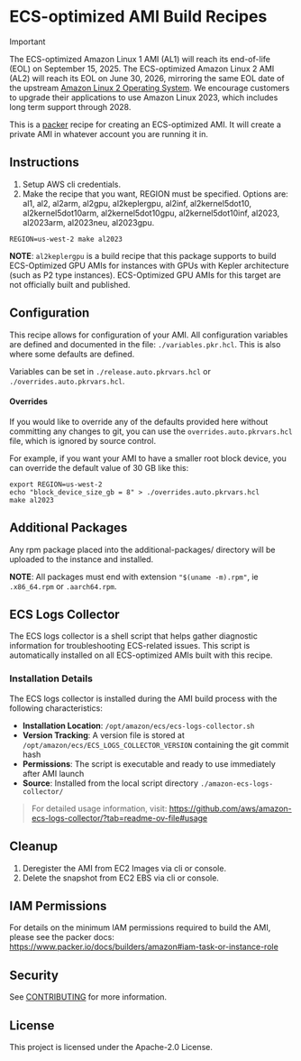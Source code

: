 # ECS-optimized AMI Build Recipes
> [!IMPORTANT]
> The ECS-optimized Amazon Linux 1 AMI (AL1) will reach its end-of-life (EOL) on September 15, 2025.
> The ECS-optimized Amazon Linux 2 AMI (AL2) will reach its EOL on June 30, 2026, mirroring the same EOL date of the upstream [Amazon Linux 2 Operating System](https://aws.amazon.com/amazon-linux-2/faqs).
> We encourage customers to upgrade their applications to use Amazon Linux 2023, which includes long term support through 2028.

This is a [packer](https://packer.io) recipe for creating an ECS-optimized AMI.
It will create a private AMI in whatever account you are running it in.

## Instructions

1. Setup AWS cli credentials.
2. Make the recipe that you want, REGION must be specified. Options are: al1, al2, al2arm, al2gpu, al2keplergpu, al2inf,
al2kernel5dot10, al2kernel5dot10arm, al2kernel5dot10gpu, al2kernel5dot10inf, al2023, al2023arm, al2023neu, al2023gpu.
```
REGION=us-west-2 make al2023
```

**NOTE**: `al2keplergpu` is a build recipe that this package supports to build ECS-Optimized GPU AMIs for instances with GPUs
with Kepler architecture (such as P2 type instances). ECS-Optimized GPU AMIs for this target are not officially built and published.

## Configuration

This recipe allows for configuration of your AMI. All configuration variables are defined and documented
in the file: `./variables.pkr.hcl`. This is also where some defaults are defined.

Variables can be set in `./release.auto.pkrvars.hcl` or `./overrides.auto.pkrvars.hcl`.

#### Overrides

If you would like to override any of the defaults provided here without committing any changes to git, you
can use the `overrides.auto.pkrvars.hcl` file, which is ignored by source control.

For example, if you want your AMI to have a smaller root block device, you can override the default value
of 30 GB like this:

```
export REGION=us-west-2
echo "block_device_size_gb = 8" > ./overrides.auto.pkrvars.hcl
make al2023
```

## Additional Packages

Any rpm package placed into the additional-packages/ directory will be uploaded to the instance and installed.

**NOTE**: All packages must end with extension `"$(uname -m).rpm"`, ie `.x86_64.rpm` or `.aarch64.rpm`.

## ECS Logs Collector

The ECS logs collector is a shell script that helps gather diagnostic information for troubleshooting ECS-related issues. This script is automatically installed on all ECS-optimized AMIs built with this recipe.

### Installation Details

The ECS logs collector is installed during the AMI build process with the following characteristics:

- **Installation Location**: `/opt/amazon/ecs/ecs-logs-collector.sh`
- **Version Tracking**: A version file is stored at `/opt/amazon/ecs/ECS_LOGS_COLLECTOR_VERSION` containing the git commit hash
- **Permissions**: The script is executable and ready to use immediately after AMI launch
- **Source**: Installed from the local script directory `./amazon-ecs-logs-collector/`

> For detailed usage information, visit: https://github.com/aws/amazon-ecs-logs-collector/?tab=readme-ov-file#usage

## Cleanup

1. Deregister the AMI from EC2 Images via cli or console.
2. Delete the snapshot from EC2 EBS via cli or console.

## IAM Permissions

For details on the minimum IAM permissions required to build the AMI, please see the
packer docs: https://www.packer.io/docs/builders/amazon#iam-task-or-instance-role

## Security

See [CONTRIBUTING](CONTRIBUTING.md#security-issue-notifications) for more information.

## License

This project is licensed under the Apache-2.0 License.

